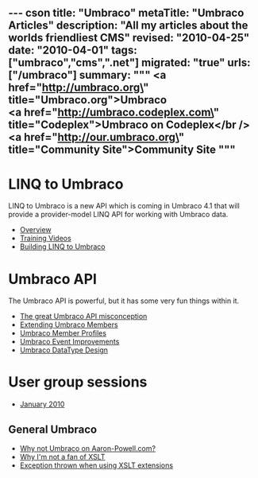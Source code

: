 --- cson
title: "Umbraco"
metaTitle: "Umbraco Articles"
description: "All my articles about the worlds friendliest CMS"
revised: "2010-04-25"
date: "2010-04-01"
tags: ["umbraco","cms",".net"]
migrated: "true"
urls: ["/umbraco"]
summary: """
<a href=\"http://umbraco.org\" title=\"Umbraco.org\">Umbraco</a><br />
<a href=\"http://umbraco.codeplex.com\" title=\"Codeplex\">Umbraco on Codeplex</a></br />
<a href=\"http://our.umbraco.org\" title=\"Community Site\">Community Site</a>
"""
---
# LINQ to Umbraco

LINQ to Umbraco is a new API which is coming in Umbraco 4.1 that will provide a provider-model LINQ API for working with Umbraco data.

* [Overview][1]
* [Training Videos][2]
* [Building LINQ to Umbraco][3]

# Umbraco API

The Umbraco API is powerful, but it has some very fun things within it.

* [The great Umbraco API misconception][4]
* [Extending Umbraco Members][5]
* [Umbraco Member Profiles][6]
* [Umbraco Event Improvements][7]
* [Umbraco DataType Design][8]

# User group sessions

* [January 2010][9]

## General Umbraco ##

 * [Why not Umbraco on Aaron-Powell.com?][10]
 * [Why I'm not a fan of XSLT][11]
 * [Exception thrown when using XSLT extensions][12]


  [1]: /linq-to-umbraco-overview
  [2]: /training-videos
  [3]: /building-linq-to-umbraco
  [4]: /the-great-umbraco-api-misconception
  [5]: /extending-umbraco-members
  [6]: /umbraco-members-profiles
  [7]: /umbraco-event-improvments
  [8]: /umbraco-data-type-design
  [9]: /umbraco-auspac-january-2010
  [10]: /why-no-umbraco
  [11]: /why-im-not-a-fan-of-xslt
  [12]: /Exception-thrown-when-using-XSLT-extensions